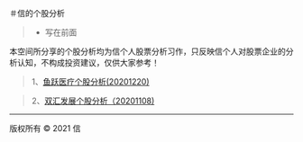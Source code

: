 ＃信的个股分析
> + 写在前面

本空间所分享的个股分析均为信个人股票分析习作，只反映信个人对股票企业的分析认知，不构成投资建议，仅供大家参考！

> 1、[鱼跃医疗个股分析(20201220)](./stock_analysis_yuyueyiliao.md)

> 2、[双汇发展个股分析（20201108)](./stock_analysis_shuanghuifazhan.md)




---
<p text-align:right>版权所有 © 2021 信</p>

